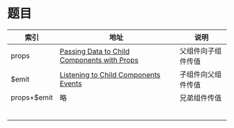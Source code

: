 # 题目

| 索引        | 地址                                                         | 说明               |
| ----------- | ------------------------------------------------------------ | ------------------ |
| props       | [Passing Data to Child Components with Props](https://v3.vuejs.org/guide/component-basics.html#passing-data-to-child-components-with-props) | 父组件向子组件传值 |
| $emit       | [Listening to Child Components Events](https://v3.vuejs.org/guide/component-basics.html#listening-to-child-components-events) | 子组件向父组件传值 |
| props+$emit | 略                                                           | 兄弟组件传值       |
|             |                                                              |                    |
|             |                                                              |                    |
|             |                                                              |                    |
|             |                                                              |                    |
|             |                                                              |                    |
|             |                                                              |                    |


